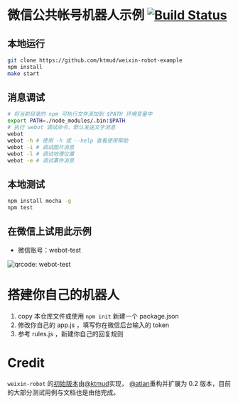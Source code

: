 # 微信公共帐号机器人示例 [![Build Status](https://api.travis-ci.org/ktmud/weixin-robot-example.png?branch=master)](https://travis-ci.org/ktmud/weixin-robot-example)

## 本地运行

```bash
git clone https://github.com/ktmud/weixin-robot-example
npm install
make start
```

## 消息调试

```bash
# 将当前目录的 npm 可执行文件添加到 $PATH 环境变量中
export PATH=./node_modules/.bin:$PATH
# 执行 webot 调试命令，默认发送文字消息
webot 
webot -h # 使用 -h 或 --help 查看使用帮助
webot -i # 调试图片消息
webot -l # 调试地理位置
webot -e # 调试事件消息
```

## 本地测试

```bash
npm install mocha -g
npm test
```

## 在微信上试用此示例

- 微信账号：webot-test

![qrcode: webot-test](https://raw.github.com/ktmud/weixin-robot-example/master/qrcode.jpg)

# 搭建你自己的机器人

1. copy 本仓库文件或使用 `npm init` 新建一个 package.json
2. 修改你自己的 app.js ，填写你在微信后台输入的 token 
3. 参考 rules.js ，新建你自己的回复规则

# Credit

`weixin-robot` 的[初始版本](https://github.com/ktmud/weixin-robot/tree/0.0.x)由[@ktmud](://github.com/ktmud)实现，
[@atian](https://github.com/atian25)重构并扩展为 0.2 版本，目前的大部分测试用例与文档也是由他完成。
